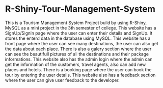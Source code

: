 # R-Shiny-Tour-Management-System

This is a Tourism Management System Project build by using R-Shiny, MySQL as a mini project in the 3th semester of college. This website has a SignUp/SignIn page where the user can enter their details and SignUp. It stores the enterd data in the database using MySQL. This website has a front page where the user can see many destinations, the user can also get the data about each place. There is also a galery section where the user can see the beautifull pictures of all the destinations and their package informations. This website also has the admin login where the admin can get the information of the customers, travel agents, also can add new places and hotels. There is a booking page where the user can book the tour by entering the user details. This website also has a feedback section where the user can give user feedback to the developer.
